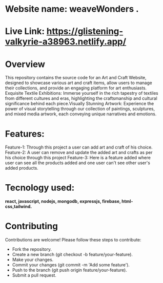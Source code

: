 
# Website name: weaveWonders .
# Live Link: https://glistening-valkyrie-a38963.netlify.app/

# Overview 
This repository contains the source code for an Art and Craft Website, designed to showcase various art and craft items, allow users to manage their collections, and provide an engaging platform for art enthusiasts. Exquisite Textile Exhibitions: Immerse yourself in the rich tapestry of textiles from different cultures and eras, highlighting the craftsmanship and cultural significance behind each piece.Visually Stunning Artwork: Experience the power of visual storytelling through our collection of paintings, sculptures, and mixed media artwork, each conveying unique narratives and emotions.

# Features:
Feature-1: Through this project a user can add art and craft of his choice.
Feature-2: A user can remove and update the added art and crafts as per his choice through this project
Feature-3: Here is a feature added where user can see all the products added and one user can't see other user's added products.


# Tecnology used: 
<b> react, javascript, nodejs, mongodb, expressjs, firebase, html-css,tailwind.</b>

# Contributing
Contributions are welcome! Please follow these steps to contribute:
- Fork the repository.
- Create a new branch (git checkout -b feature/your-feature).
- Make your changes.
- Commit your changes (git commit -m 'Add some feature').
- Push to the branch (git push origin feature/your-feature).
- Submit a pull request.


